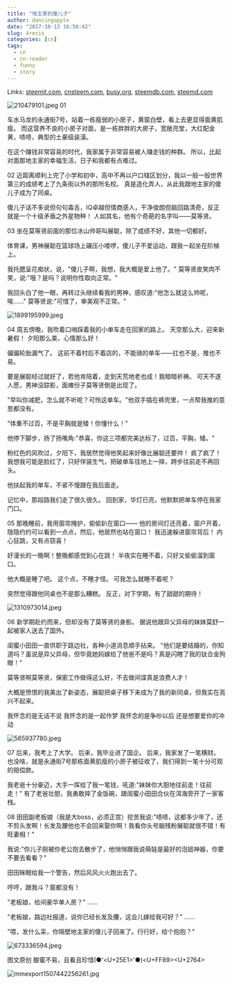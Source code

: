 ```yaml
---
title: "地主家的傻儿子"
author: dancingapple
date: "2017-10-13 16:50:42"
slug: 4recis
categories: [cn]
tags: 
  - cn
  - cn-reader
  - funny
  - story
---
```


Links: [steemit.com](https://steemit.com/cn/@dancingapple/4recis), [cnsteem.com](https://cnsteem.com/cn/@dancingapple/4recis), [busy.org](https://busy.org/cn/@dancingapple/4recis), [steemdb.com](https://steemdb.com/cn/@dancingapple/4recis), [steemd.com](https://steemd.com/cn/@dancingapple/4recis)

![210479101.jpeg](https://steemitimages.com/DQmTZKm9YcSREpGPtQqG4zZU9EV5ynft5NAxRdeKUf7LtW8/210479101.jpeg)
01

车水马龙的永通街7号，站着一栋瘦弱的小房子，黄窗白壁，看上去更显得面黄肌瘦。
而这营养不良的小房子对面，是一栋胖胖的大房子，宽敞亮堂，大红配金黄，啧啧，典型的土豪级装潢。

在这个赚钱非常容易的时代，我家属于非常容易被人赚走钱的种群。
所以，比起对面那地主家的幸福生活，日子和我都有点难过。

02
近距离顺利上完了小学和初中，高中不再以户口辖区划分，我以一般一般世界第三的成绩考上了九条街以外的那所名校。
真是造化弄人，从此我跟地主家的傻儿子成为了同桌。

傻儿子话不多说但句句毒舌，IQ卓越但情商感人，干净俊朗但脑回路清奇，反正就是一个十级矛盾之外星物种！
人如其名，他有个奇葩的名字叫——莫等贤。

03
坐在莫等贤前面的那位冰山帅哥叫展聪，除了成绩不好，其他一切都好。

体育课，男神展聪在篮球场上碾压小喽啰，傻儿子不爱运动，跟我一起坐在阶梯上。

我托腮呈花痴状，说，"傻儿子啊，我想，我大概是爱上他了。"
莫等贤皮笑肉不笑，说:"哦？是吗？说明你性取向正常。"

我回头白了他一眼，再转过头继续看我的男神，感叹道:"他怎么就这么帅呢，唉……"
莫等贤说:"可惜了，审美观不正常。"

![1899195999.jpeg](https://steemitimages.com/DQmaimDj5PLgiAQuHekEZsBzzpYsSniDvWbdyLXvPWaFH8d/1899195999.jpeg)

04
周五傍晚，我吹着口哨踩着我的小单车走在回家的路上。
天空那么大，迎来新暑假！
夕阳那么美，心情那么好！

偏偏轮胎漏气了。
这前不着村后不着店的，不能骑的单车——扛也不是，推也不易。

要是展聪经过就好了，若他肯陪着，走到天荒地老也成！我暗暗祈祷。
可天不遂人愿，男神没踪影，面瘫份子莫等贤倒是出现了。

"早叫你减肥，怎么就不听呢？可怜这单车。"他双手插在裤兜里，一点帮我推的意思都没有。

"体重不过百，不是平胸就是矮！你懂什么！"

他停下脚步，扬了扬嘴角:"恭喜，你这三项都完美达标了，过百，平胸，矮。"

粉红色的风吹过，夕阳下，我居然觉得他笑起来好像比展聪还要帅！
疯了疯了！
我想我可能是脸红了，只好佯装生气，把破单车往地上一摔，跨步往前走不再回头。

他扶起我的单车，不紧不慢跟在我后面走。

记忆中，那段路我们走了很久很久。
回到家，华灯已亮，他默默把单车停在我家门口。

05
那晚睡前，我用窗帘掩护，偷偷趴在窗口——
他的房间灯还亮着，窗户开着，隐隐约约可以看到一点点，然后，他居然也站在窗口！
我迅速躲进窗帘背后！
内心狂跳，又有点窃喜！

好漫长的一晚啊！整晚都感觉到心在跳！
半夜实在睡不着，只好又偷偷溜到窗口。

他大概是睡了吧。
这个点，不睡才怪。
可我怎么就睡不着呢？

突然觉得跟他同桌也不是那么糟糕。
反正，对下学期，有了甜甜的期待！

![1310973014.jpeg](https://steemitimages.com/DQmRYMW2EQvKBb4yoiRDcpHd93Ccbp3iKTaPcReZM75ZqXp/1310973014.jpeg)

06
新学期赴约而来，但却没有了莫等贤的身影。
据说他跟异父异母的妹妹莫舒一起被家人送去了国外。

闺蜜小田田一直供职于路边社，各种小道消息顺手拈来。
"他们是要结婚的，你知道吗？虽说是异父异母，但毕竟她妈嫁给了他爸不是吗？真是闪瞎了我的钛合金狗眼！"

莫等贤啊莫等贤，保密工作做得这么好，不去做间谍真是浪费人才！

大概是愤恨的我美出了新姿态，展聪把桌子移下来成为了我的新同桌，但我实在高兴不起来。


我怀念的是无话不说
我怀念的是一起作梦
我怀念的是争吵以后
还是想要爱你的冲动

![565937780.jpeg](https://steemitimages.com/DQmZ9Q8cGva4cJHyMqNv4bhLZRiXLERB1y8ivfzYBXLzjtC/565937780.jpeg)

07
后来，我考上了大学。
后来，我毕业进了国企。
后来，我家发了一笔横财。
也没啥，就是永通街7号那栋面黄肌瘦的小房子被征收了，我们得到一笔十分可观的赔偿款。

我老爸十分豪迈，大手一挥给了我一笔钱，吼道:"妹妹你大胆地往前走！往前走！"
有了老爸壮胆，我勇敢摔了金饭碗，跟闺蜜小田田合伙在洱海旁开了一家客栈。

08
田田副老板娘（我是大boss，必须正宫）挖苦我说:"啧啧，这都多少年了，还不剪头发啊！长发及腰他也不会回来娶你啊！我看你头号脑残粉展聪就很不错！有旺妻相！"

我说:"你儿子刚被你老公抱去散步了，他悄悄跟我说萌娃是最好的泡妞神器，你要不要去看看？"

田田眯眼给我一个警告，然后风风火火跑出去了。

哼哼，跟我斗？窗都没有！

"老板娘，给间豪华单人房？"
……

"老板娘，路边社报道，说你已经长发及腰，这会儿嫁给我可好？"
……

"喂，发什么呆，你隔壁地主家的傻儿子回来了。行行好，给个抱抱？"

![673336594.jpeg](https://steemitimages.com/DQmX6EGNGPSCjXtEMjaqyb1BCpvMvsaGare9Dz9L3RDoJsF/673336594.jpeg)


图文原创
酿蜜不易，且看且珍惜(●'<U+25E1>'●)<U+FF89><U+2764>

![mmexport1507442256261.jpg](https://steemitimages.com/DQmYzCKupmqyouLKpQzcbihQ5L4uMSg14VXhFGbeARE2nFc/mmexport1507442256261.jpg)
